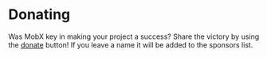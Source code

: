# Donating

Was MobX key in making your project a success? Share the victory by using the [donate](https://mobxjs.github.io/mobx/donate.html) button! If you leave a name it will be added to the sponsors list.

